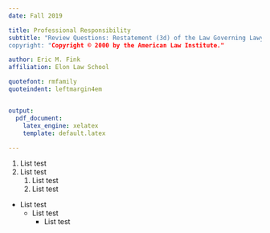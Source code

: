 ```yaml
---
date: Fall 2019

title: Professional Responsibility 
subtitle: "Review Questions: ﻿Restatement (3d) of the Law Governing Lawyers
copyright: "Copyright © 2000 by the American Law Institute."

author: Eric M. Fink
affiliation: Elon Law School 

quotefont: rmfamily 
quoteindent: leftmargin4em


output: 
  pdf_document:
    latex_engine: xelatex
    template: default.latex
    
---
```


1. List test 
2. List test 
   1. List test 
   2. List test 

- List test 
  - List test 
    - List test 